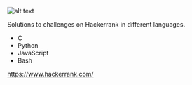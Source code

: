 ![alt text](https://cdn-images-1.medium.com/max/2600/1*UGT1Rh9xLww3JeIDR1F0RQ.png)

Solutions to challenges on Hackerrank in different languages.
  - C
  - Python
  - JavaScript
  - Bash



https://www.hackerrank.com/
